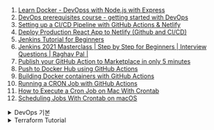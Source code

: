 1. [Learn Docker - DevOpss with Node.js with Express](https://youtu.be/9zUHg7xjIqQ)
1. [DevOps prerequisites course - getting started with DevOps](https://youtu.be/Wvf0mBNGjXY)
1. [Setting up a CI/CD Pipeline with GitHub Actions & Netlify](https://youtu.be/KIvDWeTXbQk)
1. [Deploy Production React App to Netlify (Github and CI/CD)](https://youtu.be/TVb05-_vdSc)
1. [Jenkins Tutorial for Beginners](https://youtube.com/playlist?list=PLy7NrYWoggjw_LIiDK1LXdNN82uYuuuiC)
1. [Jenkins 2021 Masterclass | Step by Step for Beginners | Interview Questions | Raghav Pal |](3https://youtu.be/woMAXn4e8NA)
1. [Publish your GitHub Action to Marketplace in only 5 minutes](https://youtu.be/VjBMAzf4uNU)
1. [Push to Docker Hub using GitHub Actions](https://youtu.be/zf4IvZQZmlA)
1. [Building Docker containers with GitHub Actions](https://youtu.be/09lZdSpeHAk)
1. [Running a CRON Job with GitHub Actions](https://docs.getnacelle.com/deployment/scheduled-builds-github-actions.html#add-the-webhook-url)
1. [How to Execute a Cron Job on Mac With Crontab](https://betterprogramming.pub/how-to-execute-a-cron-job-on-mac-with-crontab-b2decf2968eb)
1. [Scheduling Jobs With Crontab on macOS](https://betterprogramming.pub/https-medium-com-ratik96-scheduling-jobs-with-crontab-on-macos-add5a8b26c30)

<details>
<summary>DevOps 기본</summary>

1. [Infrastructure as Code 의 최고 인기Terraform(테라폼) 현직 DevOps 엔지니어, AWS Hero 가 이야기하는 Terraform 기본설명!](https://www.youtube.com/watch?v=3qSpwqckvXQ&list=PLSJb8dsKrZ97QCyLe3HNwlpYxXJnpJqSF&index=1)
</details>

<details>
<summary>Terraform Tutorial</summary>

1. [What is Terraform? | Terraform Tutorial | #1](https://youtu.be/vwn77cUarTs)
</details>
